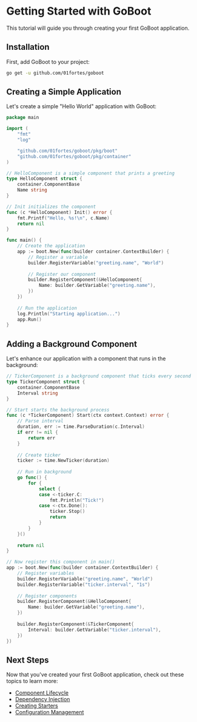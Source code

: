 # Getting Started with GoBoot

This tutorial will guide you through creating your first GoBoot application.

## Installation

First, add GoBoot to your project:

```bash
go get -u github.com/01fortes/goboot
```

## Creating a Simple Application

Let's create a simple "Hello World" application with GoBoot:

```go
package main

import (
    "fmt"
    "log"

    "github.com/01fortes/goboot/pkg/boot"
    "github.com/01fortes/goboot/pkg/container"
)

// HelloComponent is a simple component that prints a greeting
type HelloComponent struct {
    container.ComponentBase
    Name string
}

// Init initializes the component
func (c *HelloComponent) Init() error {
    fmt.Printf("Hello, %s!\n", c.Name)
    return nil
}

func main() {
    // Create the application
    app := boot.New(func(builder container.ContextBuilder) {
        // Register a variable
        builder.RegisterVariable("greeting.name", "World")
        
        // Register our component
        builder.RegisterComponent(&HelloComponent{
            Name: builder.GetVariable("greeting.name"),
        })
    })
    
    // Run the application
    log.Println("Starting application...")
    app.Run()
}
```

## Adding a Background Component

Let's enhance our application with a component that runs in the background:

```go
// TickerComponent is a background component that ticks every second
type TickerComponent struct {
    container.ComponentBase
    Interval string
}

// Start starts the background process
func (c *TickerComponent) Start(ctx context.Context) error {
    // Parse interval
    duration, err := time.ParseDuration(c.Interval)
    if err != nil {
        return err
    }
    
    // Create ticker
    ticker := time.NewTicker(duration)
    
    // Run in background
    go func() {
        for {
            select {
            case <-ticker.C:
                fmt.Println("Tick!")
            case <-ctx.Done():
                ticker.Stop()
                return
            }
        }
    }()
    
    return nil
}

// Now register this component in main()
app := boot.New(func(builder container.ContextBuilder) {
    // Register variables
    builder.RegisterVariable("greeting.name", "World")
    builder.RegisterVariable("ticker.interval", "1s")
    
    // Register components
    builder.RegisterComponent(&HelloComponent{
        Name: builder.GetVariable("greeting.name"),
    })
    
    builder.RegisterComponent(&TickerComponent{
        Interval: builder.GetVariable("ticker.interval"),
    })
})
```

## Next Steps

Now that you've created your first GoBoot application, check out these topics to learn more:

- [Component Lifecycle](../components/lifecycle.md)
- [Dependency Injection](../components/dependency-injection.md)
- [Creating Starters](../starters/creating-starters.md)
- [Configuration Management](../reference/configuration.md)